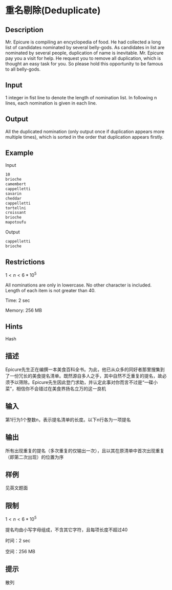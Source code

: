 # 重名剔除(Deduplicate)

## Description

Mr. Epicure is compiling an encyclopedia of food. He had collected a long list of candidates nominated by several belly-gods. As candidates in list are nominated by several people, duplication of name is inevitable. Mr. Epicure pay you a visit for help. He request you to remove all duplication, which is thought an easy task for you. So please hold this opportunity to be famous to all belly-gods.

## Input

1 integer in fist line to denote the length of nomination list. In following n lines, each nomination is given in each line.

## Output

All the duplicated nomination (only output once if duplication appears more multiple times), which is sorted in the order that duplication appears firstly.

## Example

Input

```markdown
10
brioche
camembert
cappelletti
savarin
cheddar
cappelletti
tortellni
croissant
brioche
mapotoufu
```

Output

```markdown
cappelletti
brioche
```

## Restrictions

$1 < n < 6 * 10^5$

All nominations are only in lowercase. No other character is included. Length of each item is not greater than 40.

Time: 2 sec

Memory: 256 MB

## Hints

Hash

## 描述

Epicure先生正在编撰一本美食百科全书。为此，他已从众多的同好者那里搜集到了一份冗长的美食提名清单。既然源自多人之手，其中自然不乏重复的提名，故必须予以筛除。Epicure先生因此登门求助，并认定此事对你而言不过是“一碟小菜”，相信你不会错过在美食界扬名立万的这一良机

## 输入

第1行为1个整数n，表示提名清单的长度。以下n行各为一项提名

## 输出

所有出现重复的提名（多次重复的仅输出一次），且以其在原清单中首次出现重复（即第二次出现）的位置为序

## 样例

见英文题面

## 限制

$1 < n < 6 * 10^5$

提名均由小写字母组成，不含其它字符，且每项长度不超过40

时间：2 sec

空间：256 MB

## 提示

散列

